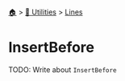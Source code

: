 <!--startTocHeader-->
[🏠](../../README.md) > [🔧 Utilities](../README.md) > [Lines](README.md)
# InsertBefore
<!--endTocHeader-->

TODO: Write about `InsertBefore`

<!--startTocSubTopic-->
<!--endTocSubTopic-->